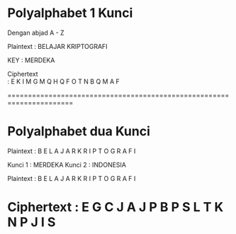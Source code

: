 # Polyalphabet 1 Kunci

Dengan abjad A - Z

Plaintext  : BELAJAR KRIPTOGRAFI

KEY        : MERDEKA

  Ciphertext  
: E K I M G M Q H Q F O T N B Q M A F

======================================================================
# Polyalphabet dua Kunci

Plaintext : B E L A J A R K R I P T O G R A F I

Kunci 1 : MERDEKA
Kunci 2 : INDONESIA

Plaintext : B E L A J A R K R I P T O G R A F I

Ciphertext : E G C J A J P B P S L T K N P J I S
=======================================================================

